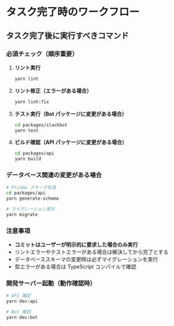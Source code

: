 # タスク完了時のワークフロー

## タスク完了後に実行すべきコマンド

### 必須チェック（順序重要）

1. **リント実行**

   ```bash
   yarn lint
   ```

2. **リント修正（エラーがある場合）**

   ```bash
   yarn lint:fix
   ```

3. **テスト実行（Bot パッケージに変更がある場合）**

   ```bash
   cd packages/slackbot
   yarn test
   ```

4. **ビルド確認（API パッケージに変更がある場合）**
   ```bash
   cd packages/api
   yarn build
   ```

### データベース関連の変更がある場合

```bash
# Prisma スキーマ生成
cd packages/api
yarn generate-schema

# マイグレーション実行
yarn migrate
```

### 注意事項

- **コミットはユーザーが明示的に要求した場合のみ実行**
- リントエラーやテストエラーがある場合は解決してから完了とする
- データベーススキーマの変更時は必ずマイグレーションを実行
- 型エラーがある場合は TypeScript コンパイルで確認

### 開発サーバー起動（動作確認時）

```bash
# API 確認
yarn dev:api

# Bot 確認
yarn dev:bot
```
